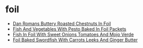 # foil

 * [Dan Romans Buttery Roasted Chestnuts In Foil](index/d/dan-romans-buttery-roasted-chestnuts-in-foil-51135080.json)
 * [Fish And Vegetables With Pesto Baked In Foil Packets](index/f/fish-and-vegetables-with-pesto-baked-in-foil-packets-102647.json)
 * [Fish In Foil With Sweet Onions Tomatoes And Mojo Verde](index/f/fish-in-foil-with-sweet-onions-tomatoes-and-mojo-verde-108200.json)
 * [Foil Baked Swordfish With Carrots Leeks And Ginger Butter](index/f/foil-baked-swordfish-with-carrots-leeks-and-ginger-butter-13541.json)

